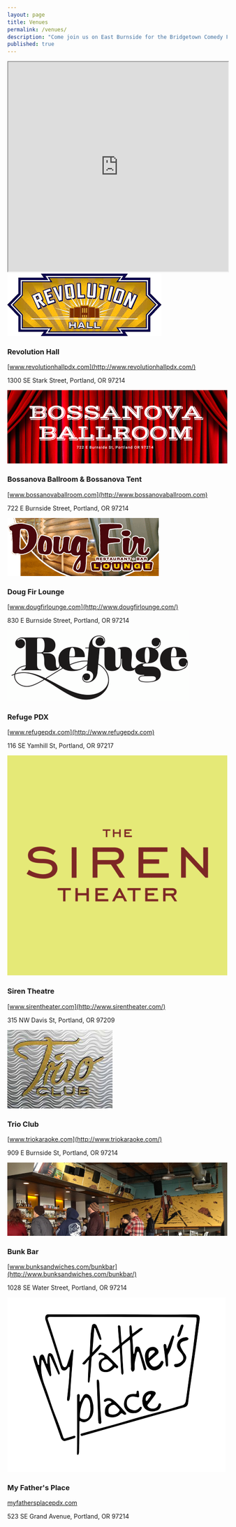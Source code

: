 ```yaml
---
layout: page
title: Venues
permalink: /venues/
description: "Come join us on East Burnside for the Bridgetown Comedy Festival in 2016!"
published: true
---
```



<iframe src="https://www.google.com/maps/d/embed?mid=zFy_pBh586PU.kRbpURgWK14Q" width="100%" height="480"></iframe>


<img src="/img/venue-images/venue-revolution-hall.png" />


### Revolution Hall

[www.revolutionhallpdx.com](http://www.revolutionhallpdx.com/)

1300 SE Stark Street, Portland, OR 97214



<img src="/img/venue-images/venue-bossanova.png" />

### Bossanova Ballroom & Bossanova Tent

[www.bossanovaballroom.com](http://www.bossanovaballroom.com)

722 E Burnside Street, Portland, OR 97214



<img src="/img/venue-images/venue-doug-fir.png" />

### Doug Fir Lounge

[www.dougfirlounge.com](http://www.dougfirlounge.com/)

830 E Burnside Street, Portland, OR 97214




<img src="/img/venue-images/venue-refuge.png" />

### Refuge PDX

[www.refugepdx.com](http://www.refugepdx.com)

116 SE Yamhill St, Portland, OR 97217





<img src="/img/venue-images/venue-siren-theatre.png" />

### Siren Theatre

[www.sirentheater.com](http://www.sirentheater.com/)

315 NW Davis St, Portland, OR 97209







<img src="/img/venue-images/venue-trio-club.jpg" />


### Trio Club

  [www.triokaraoke.com](http://www.triokaraoke.com/)

909 E Burnside St, Portland, OR 97214






<img src="/img/venue-images/venue-bunk-bar.png" />

### Bunk Bar

  [www.bunksandwiches.com/bunkbar](http://www.bunksandwiches.com/bunkbar/)

1028 SE Water Street, Portland, OR 97214





<img src="/img/venue-images/venue-my-fathers-place.png" />

### My Father's Place

[myfathersplacepdx.com](http://myfathersplacepdx.com/)

523 SE Grand Avenue, Portland, OR 97214

